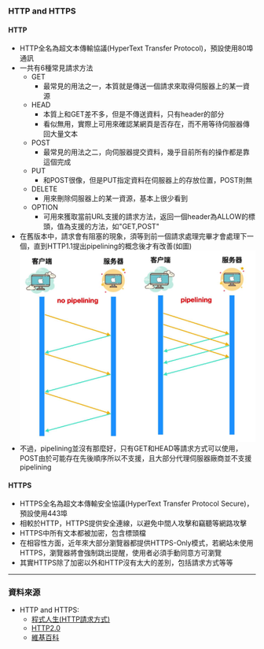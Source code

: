 ### HTTP and HTTPS

#### HTTP

- HTTP全名為超文本傳輸協議(HyperText Transfer Protocol)，預設使用80埠通訊
- 一共有6種常見請求方法
  - GET
    - 最常見的用法之一，本質就是傳送一個請求來取得伺服器上的某一資源
  - HEAD
    - 本質上和GET差不多，但是不傳送資料，只有header的部分
    - 看似無用，實際上可用來確認某網頁是否存在，而不用等待伺服器傳回大量文本
  - POST
    - 最常見的用法之二，向伺服器提交資料，幾乎目前所有的操作都是靠這個完成
  - PUT
    - 和POST很像，但是PUT指定資料在伺服器上的存放位置，POST則無
  - DELETE
    - 用來刪除伺服器上的某一資源，基本上很少看到
  - OPTION
    - 可用來獲取當前URL支援的請求方法，返回一個header為ALLOW的標頭，值為支援的方法，如"GET,POST"
- 在舊版本中，請求會有阻塞的現象，須等到前一個請求處理完畢才會處理下一個，直到HTTP1.1提出pipelining的概念後才有改善(如圖)
  ![圖1](1.jpg)
- 不過，pipelining並沒有那麼好，只有GET和HEAD等請求方式可以使用，POST由於可能存在先後順序所以不支援，且大部分代理伺服器廠商並不支援pipelining

#### HTTPS

- HTTPS全名為超文本傳輸安全協議(HyperText Transfer Protocol Secure)，預設使用443埠
- 相較於HTTP，HTTPS提供安全連線，以避免中間人攻擊和竊聽等網路攻擊
- HTTPS中所有文本都被加密，包含標頭檔
- 在相容性方面，近年來大部分瀏覽器都提供HTTPS-Only模式，若網站未使用HTTPS，瀏覽器將會強制跳出提醒，使用者必須手動同意方可瀏覽
- 其實HTTPS除了加密以外和HTTP沒有太大的差別，包括請求方式等等
___

### 資料來源

- HTTP and HTTPS:
  - [程式人生(HTTP請求方式)](https://www.796t.com/content/1543599004.html)
  - [HTTP2.0](https://iter01.com/614030.html)
  - [維基百科](https://zh.wikipedia.org/zh-tw/%E8%B6%85%E6%96%87%E6%9C%AC%E4%BC%A0%E8%BE%93%E5%8D%8F%E8%AE%AE)